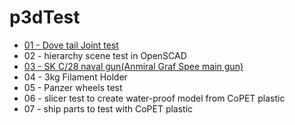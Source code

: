 # p3dTest
 - [01 - Dove tail Joint test](https://en.wikipedia.org/wiki/Dovetail_joint)
 - 02 - hierarchy scene test in OpenSCAD
 - [03 - SK C/28 naval gun(Anmiral Graf Spee main gun)](https://en.wikipedia.org/wiki/28_cm_SK_C/28_naval_gun)
 - 04 - 3kg Filament Holder
 - 05 - Panzer wheels test
 - 06 - slicer test to create water-proof model from CoPET plastic
 - 07 - ship parts to test with CoPET plastic
